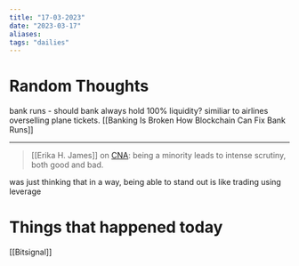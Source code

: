 ```yaml
---
title: "17-03-2023"
date: "2023-03-17"
aliases: 
tags: "dailies"
---
```


# Random Thoughts
bank runs - should bank always hold 100% liquidity? similiar to airlines overselling plane tickets. [[Banking Is Broken How Blockchain Can Fix Bank Runs]]


------
>[[Erika H. James]] on [CNA](https://www.channelnewsasia.com/watch/conversation-2022-2023/erika-james-wharton-school-dean-3348946): being a minority leads to intense scrutiny, both good and bad. 

was just thinking that in a way, being able to stand out is like trading using leverage



# Things that happened today
[[Bitsignal]]